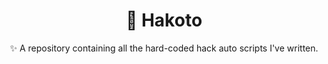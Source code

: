 <p align="center">
  <h1 align="center">🤖 Hakoto</h1>
  <p align="center">
    ✨ A repository containing all the hard-coded hack auto scripts I've written.
  </p>
</p>